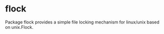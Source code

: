 # flock

Package flock provides a simple file locking mechanism for linux/unix
based on unix.Flock.
